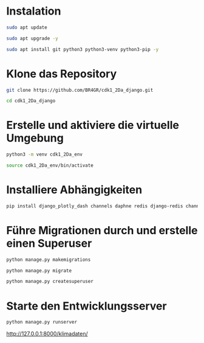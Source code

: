 
# Instalation

```bash
sudo apt update
```
```bash
sudo apt upgrade -y
```
```bash
sudo apt install git python3 python3-venv python3-pip -y
```

# Klone das Repository
```bash
git clone https://github.com/BR4GR/cdk1_2Da_django.git
```
```bash
cd cdk1_2Da_django
``` 

# Erstelle und aktiviere die virtuelle Umgebung
```bash
python3 -m venv cdk1_2Da_env
```
```bash
source cdk1_2Da_env/bin/activate
```

# Installiere Abhängigkeiten
```bash
pip install django_plotly_dash channels daphne redis django-redis channels-redis dpd_static_support pandas numpy openmeteo_requests requests_cache retry_requests
```
# Führe Migrationen durch und erstelle einen Superuser
```bash
python manage.py makemigrations
```
```bash
python manage.py migrate
```
```bash
python manage.py createsuperuser
```

# Starte den Entwicklungsserver
```bash
python manage.py runserver
```

http://127.0.0.1:8000/klimadaten/